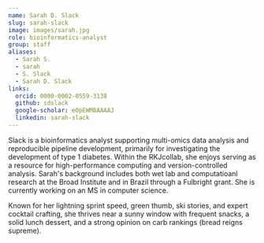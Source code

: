 ```yaml
---
name: Sarah D. Slack
slug: sarah-slack
image: images/sarah.jpg
role: bioinformatics-analyst
group: staff
aliases:
  - Sarah S.
  - sarah
  - S. Slack
  - Sarah D. Slack
links: 
  orcid: 0000-0002-0559-3138
  github: sdslack
  google-scholar: e0pEWM8AAAAJ
  linkedin: sarah-slack
---
```



Slack is a bioinformatics analyst supporting multi-omics data analysis and reproducible pipeline development, primarily for investigating the development of type 1 diabetes. Within the RKJcollab, she enjoys serving as a resource for high-performance computing and version-controlled analysis. Sarah's background includes both wet lab and computatioanl research at the Broad Institute and in Brazil through a Fulbright grant. She is currently working on an MS in computer science. 

Known for her lightning sprint speed, green thumb, ski stories, and expert cocktail crafting, she thrives near a sunny window with frequent snacks, a solid lunch dessert, and a strong opinion on carb rankings (bread reigns supreme). 